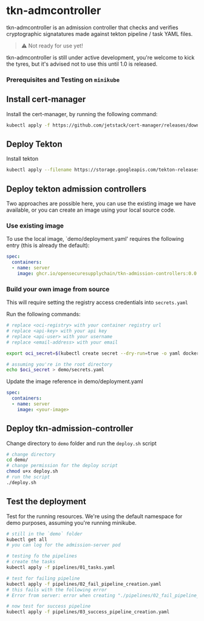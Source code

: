 # tkn-admcontroller

tkn-admcontroller is an admission controller that checks and verifies cryptographic signatatures
made against tekton pipeline / task YAML files.

> :warning: Not ready for use yet!

tkn-admcontroller is still under active development, you're welcome to kick the tyres, but it's
advised not to use this until 1.0 is released.

### Prerequisites and Testing on `minikube`

## Install cert-manager
 
Install the cert-manager, by running the following command:

   ```bash
   kubectl apply -f https://github.com/jetstack/cert-manager/releases/download/v1.5.3/cert-manager.yaml
   ```

## Deploy Tekton

Install tekton

```bash
kubectl apply --filename https://storage.googleapis.com/tekton-releases/pipeline/latest/release.yaml
```

## Deploy tekton admission controllers

Two approaches are possible here, you can use the existing image we have available, or you can create an image using your
local source code.

### Use existing image

To use the local image, `demo/deployment.yaml' requires the following entry (this is already the default):

```yaml
spec:
  containers:
  - name: server
    image: ghcr.io/opensecuresupplychain/tkn-admission-controllers:0.0.2

```

### Build your own image from source

This will require setting the registry access credentials into `secrets.yaml`

Run the following commands:

   ```bash
   # replace <oci-registry> with your container registry url
   # replace <api-key> with your api key
   # replace <api-user> with your username
   # replace <email-address> with your email

   export oci_secret=$(kubectl create secret --dry-run=true -o yaml docker-registry registry-key --docker-server=<oci-registry> --docker-password=<api-key> --docker-username=<api-user> --docker-email=<email-address>)

   # assuming you're in the root directory
   echo $oci_secret > demo/secrets.yaml
   ```
Update the image reference in demo/deployment.yaml

```yaml
spec:
  containers:
  - name: server
    image: <your-image>

```
## Deploy tkn-admission-controller


Change directory to `demo` folder and run the `deploy.sh` script

   ```bash
   # change directory
   cd demo/
   # change permission for the deploy script
   chmod u+x deploy.sh
   # run the script
   ./deploy.sh
   ```
## Test the deployment

Test for the running resources. We're using the default namespace for demo purposes, assuming you're running minikube.

   ```bash
   # still in the `demo` folder
   kubectl get all
   # you can log for the admission-server pod

   # testing fo the pipelines
   # create the tasks
   kubectl apply -f pipelines/01_tasks.yaml

   # test for failing pipeline
   kubectl apply -f pipelines/02_fail_pipeline_creation.yaml
   # this fails with the following error
   # Error from server: error when creating "./pipelines/02_fail_pipeline_creation.yaml": admission webhook "pipeline-validation.default.svc" denied the request: sigstore sign annotation not found

   # now test for success pipeline
   kubectl apply -f pipelines/03_success_pipeline_creation.yaml

   ```
